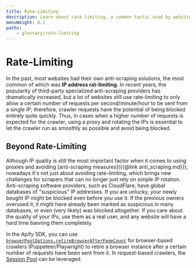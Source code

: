 ```yaml
---
title: Rate-Limiting
description: Learn about rate-limiting, a common tactic used by websites to avoid a large rate of requests from a single IP address.
menuWeight: 6.2
paths:
    - glossary/rate-limiting
---
```


# Rate-Limiting

In the past, most websites had their own anti-scraping solutions, the most common of which was **IP address rat-limiting**. In recent years, the popularity of third-party specialized anti-scraping providers has dramatically increased, but a lot of websites still use rate-limiting to only allow a certain number of requests per second/minute/hour to be sent from a single IP; therefore, crawler requests have the potential of being blocked entirely quite quickly. Thus, in cases when a higher number of requests is expected for the crawler, using a proxy and rotating the IPs is essential to let the crawler run as smoothly as possible and avoid being blocked.

## Beyond Rate-Limiting

Although IP quality is still the most important factor when it comes to using proxies and avoiding [anti-scraping measures]({{@link anti_scraping.md}}), nowadays it's not just about avoiding rate-limiting, which brings new challenges for scrapers that can no longer just rely on simple IP rotation. Anti-scraping software providers, such as CloudFlare, have global databases of "suspicious" IP addresses. If you are unlucky, your newly bought IP might be blocked even before you use it. If the previous owners overused it, it might have already been marked as suspicious in many databases, or even (very likely) was blocked altogether. If you care about the quality of your IPs, use them as a real user, and any website will have a hard time banning them completely.

In the Apify SDK, you can use [`browserPoolOptions.retireBrowserAfterPageCount`](https://github.com/apify/browser-pool#features) for browser-based crawlers (Puppeteer/Playwright) to retire a browser instance after a certain number of requests have been sent from it. In request-based crawlers, the <a href="https://sdk.apify.com/docs/api/session-pool" target="_blank">Session Pool</a> can be leveraged.
